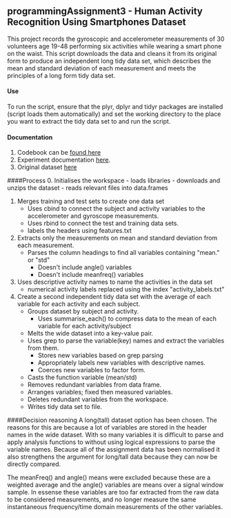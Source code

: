 ## programmingAssignment3 - Human Activity Recognition Using Smartphones Dataset
This project records the gyroscopic and accelerometer measurements of 30 volunteers age 19-48 performing six activities while wearing a smart phone on the waist. This script downloads the data and cleans it from its original form to produce an independent long tidy data set, which describes the mean and standard deviation of each measurement and meets the principles of a long form tidy data set.  

#### Use 
To run the script, ensure that the plyr, dplyr and tidyr packages are installed (script loads them automatically) and set the working directory to the place you want to extract the tidy data set to and run the script.

#### Documentation
1. Codebook can be [found here](https://github.com/alunmeredith/programmingAssignment3/blob/master/codebook.md)  
2. Experiment documentation  [here](http://archive.ics.uci.edu/ml/datasets/Human+Activity+Recognition+Using+Smartphones).  
3. Original dataset [here](https://d396qusza40orc.cloudfront.net/getdata%2Fprojectfiles%2FUCI%20HAR%20Dataset.zip )  

####Process
0. Initialises the workspace
	- loads libraries
	- downloads and unzips the dataset
	- reads relevant files into data.frames
1. Merges training and test sets to create one data set
	- Uses cbind to connect the subject and activity variables to the accelerometer and gyroscope measurements.
	- Uses rbind to connect the test and training data sets. 
	- labels the headers using features.txt
2. Extracts only the measurements on mean and standard deviation from each measurement. 
	- Parses the column headings to find all variables containing "mean." or "std"
	    - Doesn't include angle() variables
	    - Doesn't include meanfreq() variables
3. Uses descriptive activity names to name the activities in the data set
	- numerical activity labels replaced using the index "activity_labels.txt"
4. Create a second independent tidy data set with the average of each variable for each activity and each subject.
    - Groups dataset by subject and activity.
		- Uses summarise_each() to compress data to the mean of each variable for each activity/subject 
	- Melts the wide dataset into a key-value pair. 
	- Uses grep to parse the variable(key) names and extract the variables from them. 
		- Stores new variables based on grep parsing
		- Appropriately labels new variables with descriptive names.
		- Coerces new variables to factor form. 
	- Casts the function variable (mean/std) 
	- Removes redundant variables from data frame. 
	- Arranges variables; fixed then measured variables. 
	- Deletes redundant variables from the workspace. 
	- Writes tidy data set to file. 
  
####Decision reasoning
A long(tall) dataset option has been chosen. The reasons for this are because a lot of variables are stored in the header names in the wide dataset. With so many variables it is difficult to parse and apply analysis functions to without using logical expressions to parse the variable names. Because all of the assignment data has been normalised it also strengthens the argument for long/tall data because they can now be directly compared. 

The meanFreq() and angle() means were excluded because these are a weighted average and the angle() variables are means over a signal window sample. In essense these variables are too far extracted from the raw data to be considered measurements, and no longer measure the same instantaneous frequency/time domain measurements of the other variables.  

